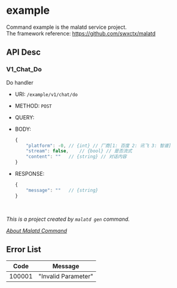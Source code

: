 # example

Command example is the malatd service project.
<br>The framework reference: https://github.com/swxctx/malatd

## API Desc

### V1_Chat_Do

Do handler

- URI: `/example/v1/chat/do`
- METHOD: `POST`
- QUERY:
- BODY:

	```js
	{
		"platform": -0,	// {int} // 厂商[1: 百度 2: 讯飞 3: 智谱]
		"stream": false,	// {bool} // 是否流式
		"content": ""	// {string} // 对话内容
	}
	```

- RESPONSE:

	```js
	{
		"message": ""	// {string} 
	}
	```





<br>

*This is a project created by `malatd gen` command.*

*[About Malatd Command](https://github.com/swxctx/malatd)*

## Error List

|Code|Message|
|------|------|
|100001| "Invalid Parameter"|
